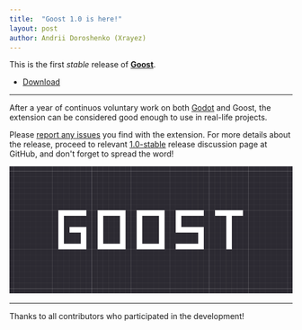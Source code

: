 ```yaml
---
title:  "Goost 1.0 is here!"
layout: post
author: Andrii Doroshenko (Xrayez)
---
```


This is the first *stable* release of
[**Goost**](https://github.com/goostengine/goost).

<!--more-->

- [Download](/download.html)

-----

After a year of continuos voluntary work on both
[Godot](https://github.com/godotengine/godot) and Goost, the extension can be
considered good enough to use in real-life projects.

Please
[report any issues](https://github.com/goostengine/goost/issues/new/choose) you
find with the extension. For more details about the release, proceed to relevant
[1.0-stable](https://github.com/goostengine/goost/discussions/82) release
discussion page at GitHub, and don't forget to spread the word!

<div align="center">
  <img class="img-fluid w-md-50 h-auto" src="/assets/img/posts/goost_pixelated.png" alt="Goost on a GridRect" />
</div>

-----

Thanks to all contributors who participated in the development!
